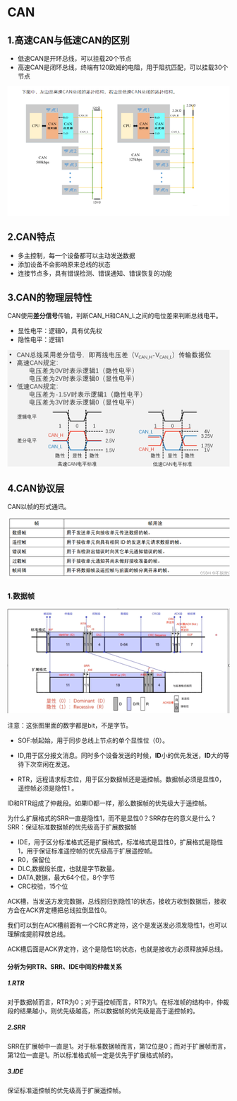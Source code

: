 # CAN

## 1.高速CAN与低速CAN的区别

* 低速CAN是开环总线，可以挂载20个节点
* 高速CAN是闭环总线，终端有120欧姆的电阻，用于阻抗匹配，可以挂载30个节点

![](./src/高速CAN与低速CAN拓扑.png)


## 2.CAN特点

* 多主控制，每一个设备都可以主动发送数据
* 添加设备不会影响原来总线的状态
* 连接节点多，具有错误检测、错误通知、错误恢复的功能

## 3.CAN的物理层特性

CAN使用**差分信号**传输，判断CAN_H和CAN_L之间的电位差来判断总线电平。
* 显性电平：逻辑0，具有优先权
* 隐性电平：逻辑1

![](./src/高低速电平.png)


## 4.CAN协议层

CAN以帧的形式通讯。

![](./src/CAN的五种帧.png)

### 1.数据帧

![](./src/数据帧格式.png)

注意：这张图里面的数字都是bit，不是字节。

* SOF:帧起始，用于同步总线上节点的单个显性位（0）。


* ID,用于区分报文消息。同时多个设备发送的时候，**ID**小的优先发送，**ID**大的等待下次空闲在发送。
* RTR，远程请求标志位，用于区分数据帧还是遥控帧。数据帧必须是显性0，遥控帧必须是隐性1 。

ID和RTR组成了仲裁段。如果ID都一样，那么数据帧的优先级大于遥控帧。

为什么扩展格式的SRR一直是隐性1，而不是显性0？SRR存在的意义是什么？
SRR：保证标准数据帧的优先级高于扩展数据帧


* IDE，用于区分标准格式还是扩展格式，标准格式是显性0，扩展格式是隐性1，用于保证标准遥控帧的优先级高于扩展遥控帧。
* R0，保留位
* DLC,数据段长度，也就是字节数量。
* DATA,数据，最大64个位，8个字节
* CRC校验，15个位

ACK槽，当发送方发完数据，总线回归到隐性1的状态，接收方收到数据后，接收方会在ACK界定槽把总线拉倒显性0。

我们可以到在ACK槽前面有一个CRC界定符，这个是发送发必须发隐性1，也可以理解成提前释放总线。

ACK槽后面是ACK界定符，这个是隐性1的状态，也就是接收方必须释放掉总线。


#### 分析为何RTR、SRR、IDE中间的仲裁关系

##### 1.RTR
对于数据帧而言，RTR为0；对于遥控帧而言，RTR为1。在标准帧的结构中，仲裁段的结果越小，则优先级越高，所以数据帧的优先级是高于遥控帧的。

##### 2.SRR
SRR在扩展帧中一直是1。对于标准数据帧而言，第12位是0；而对于扩展帧而言，第12位一直是1。所以标准格式帧一定是优先于扩展格式帧的。

##### 3.IDE

保证标准遥控帧的优先级高于扩展遥控帧。